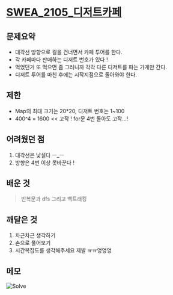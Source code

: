 # [SWEA_2105_디저트카페](https://swexpertacademy.com/main/code/problem/problemDetail.do?contestProbId=AV5VwAr6APYDFAWu)
## 문제요약
- 대각선 방향으로 길을 건너면서 카페 투어를 한다. 
- 각 카페마다 판매하는 디저트 번호가 있다 ! 
- 먹었던거 또 먹으면 좀 그러니까 각각 다른 디저트를 파는 가게만 간다. 
- 디저트 투어를 마친 후에는 시작지점으로 돌아와야 한다. 
## 제한
- Map의 최대 크기는 20*20, 디저트 번호는 1~100
- 400^4 = 1600 << 고작 ! for문 4번 돌아도 고작...!
## 어려웠던 점
1. 대각선은 낯설다 ㅡ_ㅡ
2. 방향은 4번 이상 못바꾼다 ! 
## 배운 것
> 반복문과 dfs 그리고 백트래킹

## 깨달은 것
1. 차근차근 생각하기 
2. 손으로 풀어보기 
3. 시간복잡도를 생각해주세요 제발 ㅠㅠ엉엉엉

## 메모
![Solve](https://i.imgur.com/IC6IRII.jpg)
